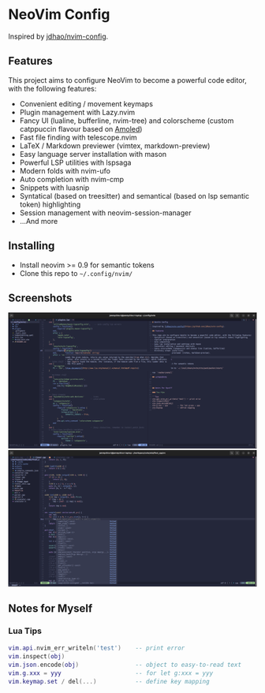 # NeoVim Config

Inspired by [jdhao/nvim-config](https://github.com/jdhao/nvim-config).

## Features

This project aims to configure NeoVim to become a powerful code editor, with the following features:
- Convenient editing / movement keymaps
- Plugin management with Lazy.nvim
- Fancy UI (lualine, bufferline, nvim-tree) and colorscheme (custom catppuccin flavour based on [Amoled](https://github.com/nullchilly/nvim/blob/nvim/lua/config/catppuccin.lua))
- Fast file finding with telescope.nvim
- LaTeX / Markdown previewer (vimtex, markdown-preview)
- Easy language server installation with mason
- Powerful LSP utilities with lspsaga
- Modern folds with nvim-ufo
- Auto completion with nvim-cmp
- Snippets with luasnip
- Syntatical (based on treesitter) and semantical (based on lsp semantic token) highlighting
- Session management with neovim-session-manager
- ...And more

## Installing

- Install neovim >= 0.9 for semantic tokens
- Clone this repo to `~/.config/nvim/`

## Screenshots

![screenshot 1](screenshots/1.png)
![screenshot 2](screenshots/2.png)


## Notes for Myself

### Lua Tips

```lua
vim.api.nvim_err_writeln('test')    -- print error
vim.inspect(obj)
vim.json.encode(obj)                -- object to easy-to-read text
vim.g.xxx = yyy                     -- for let g:xxx = yyy
vim.keymap.set / del(...)           -- define key mapping
```
